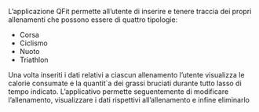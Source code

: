 L’applicazione QFit permette all’utente di inserire e tenere traccia dei propri
allenamenti che possono essere di quattro tipologie:

+ Corsa
+ Ciclismo
+ Nuoto
+ Triathlon

Una volta inseriti i dati relativi a ciascun allenamento l’utente visualizza
le calorie consumate e la quantit`a dei grassi bruciati durante tutto lasso di
tempo indicato. L’applicativo permette seguentemente di modificare l’allenamento, visualizzare i dati rispettivi all’allenamento e infine eliminarlo
